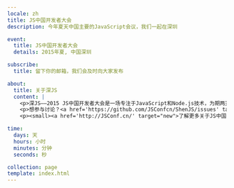 ```yaml
---
locale: zh
title: JS中国开发者大会
description: 今年夏天中国主要的JavaScript会议，我们一起在深圳

event:
  title: JS中国开发者大会
  details: 2015年夏, 中国深圳

subscribe:
  title: 留下你的邮箱，我们会及时向大家发布

about:
  title: 关于深JS
  content: |
    <p>深JS——2015 JS中国开发者大会是一场专注于JavaScript和Node.js技术，为期两天的国际性技术大会。届时，大会会邀请国内外的优秀讲师为大家分享在JavaScript和Node.js技术方面的经验。继上海，北京和杭州之后，JS中国开发者大会将于2015年夏天在深圳召开。</p>
    <p>想参与讨论？<a href='https://github.com/JSConfcn/ShenJS/issues' target="new">在GitHub上加入我们</a>！</p>
    <p><small><a href='http://JSConf.cn/' target="new">了解更多关于JS中国开发者大会</a></small></p>

time:
  days: 天
  hours: 小时
  minutes: 分钟
  seconds: 秒

collection: page
template: index.html
---
```

